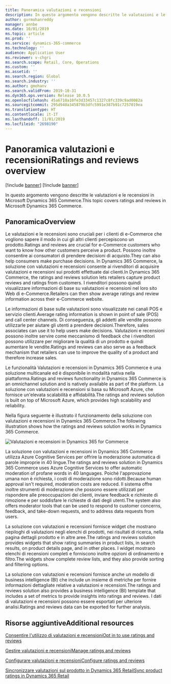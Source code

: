 ```yaml
---
title: Panoramica valutazioni e recensioni
description: In questo argomento vengono descritte le valutazioni e le recensioni in Microsoft Dynamics 365 Commerce.
author: gvrmohanreddy
manager: annbe
ms.date: 10/01/2019
ms.topic: article
ms.prod: ''
ms.service: dynamics-365-commerce
ms.technology: ''
audience: Application User
ms.reviewer: v-chgri
ms.search.scope: Retail, Core, Operations
ms.custom: ''
ms.assetid: ''
ms.search.region: Global
ms.search.industry: ''
ms.author: gmohanv
ms.search.validFrom: 2019-10-31
ms.dyn365.ops.version: Release 10.0.5
ms.openlocfilehash: 45a6710a10fe3d33457c1327c8fc339c9ad0082a
ms.sourcegitcommit: 295d940a345879b3dfc5991e387b91c7257019ea
ms.translationtype: HT
ms.contentlocale: it-IT
ms.lasthandoff: 11/01/2019
ms.locfileid: "2698190"
---
```

# <a name="ratings-and-reviews-overview"></a><span data-ttu-id="66644-103">Panoramica valutazioni e recensioni</span><span class="sxs-lookup"><span data-stu-id="66644-103">Ratings and reviews overview</span></span>

[!include [banner](includes/preview-banner.md)]
[!include [banner](includes/banner.md)]

<span data-ttu-id="66644-104">In questo argomento vengono descritte le valutazioni e le recensioni in Microsoft Dynamics 365 Commerce.</span><span class="sxs-lookup"><span data-stu-id="66644-104">This topic covers ratings and reviews in Microsoft Dynamics 365 Commerce.</span></span>

## <a name="overview"></a><span data-ttu-id="66644-105">Panoramica</span><span class="sxs-lookup"><span data-stu-id="66644-105">Overview</span></span>

<span data-ttu-id="66644-106">Le valutazioni e le recensioni sono cruciali per i clienti di e-Commerce che vogliono sapere il modo in cui gli altri clienti percepiscono un prodotto.</span><span class="sxs-lookup"><span data-stu-id="66644-106">Ratings and reviews are crucial for e-Commerce customers who want to know how other customers perceive a product.</span></span> <span data-ttu-id="66644-107">Possono inoltre consentire ai consumatori di prendere decisioni di acquisto.</span><span class="sxs-lookup"><span data-stu-id="66644-107">They can also help consumers make purchase decisions.</span></span> <span data-ttu-id="66644-108">In Dynamics 365 Commerce, la soluzione con valutazioni e recensioni consente ai rivenditori di acquisire valutazioni e recensioni sui prodotti effettuate dai clienti.</span><span class="sxs-lookup"><span data-stu-id="66644-108">In Dynamics 365 Commerce, the ratings and reviews solution lets retailers capture product reviews and ratings from customers.</span></span> <span data-ttu-id="66644-109">I rivenditori possono quindi visualizzare informazioni di base su valutazioni e recensioni nel loro sito Web di e-Commerce.</span><span class="sxs-lookup"><span data-stu-id="66644-109">Retailers can then show average ratings and review information across their e-Commerce website.</span></span>

<span data-ttu-id="66644-110">Le informazioni di base sulle valutazioni sono visualizzate nei canali POS e servizio clienti.</span><span class="sxs-lookup"><span data-stu-id="66644-110">Average rating information is shown in point of sale (POS) and call center channels.</span></span> <span data-ttu-id="66644-111">Di conseguenza, gli addetti alle vendite possono utilizzarle per aiutare gli utenti a prendere decisioni.</span><span class="sxs-lookup"><span data-stu-id="66644-111">Therefore, sales associates can use it to help users make decisions.</span></span> <span data-ttu-id="66644-112">Valutazioni e recensioni possono inoltre servire come meccanismo di feedback che i rivenditori possono utilizzare per migliorare la qualità di un prodotto e quindi aumentare le vendite.</span><span class="sxs-lookup"><span data-stu-id="66644-112">Ratings and reviews can also serve as a feedback mechanism that retailers can use to improve the quality of a product and therefore increase sales.</span></span>

<span data-ttu-id="66644-113">Le funzionalità Valutazioni e recensioni in Dynamics 365 Commerce è una soluzione multicanale ed è disponibile in modalità nativa nella piattaforma.</span><span class="sxs-lookup"><span data-stu-id="66644-113">Ratings and reviews functionality in Dynamics 365 Commerce is an omnichannel solution and is natively available as part of the platform.</span></span> <span data-ttu-id="66644-114">La soluzione con valutazioni e recensioni si basa su Microsoft Azure, che fornisce un'elevata scalabilità e affidabilità.</span><span class="sxs-lookup"><span data-stu-id="66644-114">The ratings and reviews solution is built on top of Microsoft Azure, which provides high scalability and reliability.</span></span>

<span data-ttu-id="66644-115">Nella figura seguente è illustrato il funzionamento della soluzione con valutazioni e recensioni in Dynamics 365 Commerce.</span><span class="sxs-lookup"><span data-stu-id="66644-115">The following illustration shows how the ratings and reviews solution works in Dynamics 365 Commerce.</span></span>

![Valutazioni e recensioni in Dynamics 365 for Commerce](media/Dynamics-365-Commerce-Ratings-and-Reviews-Overview.jpg)

<span data-ttu-id="66644-117">La soluzione con valutazioni e recensioni in Dynamics 365 Commerce utilizza Azure Cognitive Services per offrire la moderazione automatica di parole improprie in 40 lingue.</span><span class="sxs-lookup"><span data-stu-id="66644-117">The ratings and reviews solution in Dynamics 365 Commerce uses Azure Cognitive Services to offer automatic moderation of profane words in 40 languages.</span></span> <span data-ttu-id="66644-118">Poiché l'approvazione umana non è richiesta, i costi di moderazione sono ridotti.</span><span class="sxs-lookup"><span data-stu-id="66644-118">Because human approval isn't required, moderation costs are reduced.</span></span> <span data-ttu-id="66644-119">Il sistema offre inoltre strumenti di moderazione che possono essere utilizzati per rispondere alle preoccupazioni dei clienti, inviare feedback e richieste di rimozione e per soddisfare le richieste di dati degli utenti.</span><span class="sxs-lookup"><span data-stu-id="66644-119">The system also offers moderator tools that can be used to respond to customer concerns, feedback, and take-down requests, and to address data requests from users.</span></span>

<span data-ttu-id="66644-120">La soluzione con valutazioni e recensioni fornisce widget che mostrano riepiloghi di valutazioni negli elenchi di prodotti, nei risultati di ricerca, nella pagina dettagli prodotto e in altre aree.</span><span class="sxs-lookup"><span data-stu-id="66644-120">The ratings and reviews solution provides widgets that show rating summaries in product lists, in search results, on product details page, and in other places.</span></span> <span data-ttu-id="66644-121">I widget mostrano elenchi di recensioni completi e forniscono inoltre opzioni di ordinamento e filtro.</span><span class="sxs-lookup"><span data-stu-id="66644-121">The widgets show complete review lists, and they also provide sorting and filtering options.</span></span>

<span data-ttu-id="66644-122">La soluzione con valutazioni e recensioni fornisce anche un modello di business intelligence (BI) che include un insieme di metriche per fornire informazioni dettagliate relative a valutazioni e recensioni.</span><span class="sxs-lookup"><span data-stu-id="66644-122">The ratings and reviews solution also provides a business intelligence (BI) template that includes a set of metrics to provide insights into ratings and reviews.</span></span> <span data-ttu-id="66644-123">I dati di valutazioni e recensioni possono essere esportati per ulteriore analisi.</span><span class="sxs-lookup"><span data-stu-id="66644-123">Ratings and reviews data can be exported for further analysis.</span></span>

## <a name="additional-resources"></a><span data-ttu-id="66644-124">Risorse aggiuntive</span><span class="sxs-lookup"><span data-stu-id="66644-124">Additional resources</span></span>

[<span data-ttu-id="66644-125">Consentire l'utilizzo di valutazioni e recensioni</span><span class="sxs-lookup"><span data-stu-id="66644-125">Opt in to use ratings and reviews</span></span>](opt-in-ratings-reviews.md)

[<span data-ttu-id="66644-126">Gestire valutazioni e recensioni</span><span class="sxs-lookup"><span data-stu-id="66644-126">Manage ratings and reviews</span></span>](manage-reviews.md)

[<span data-ttu-id="66644-127">Configurare valutazioni e recensioni</span><span class="sxs-lookup"><span data-stu-id="66644-127">Configure ratings and reviews</span></span>](configure-ratings-reviews.md)

[<span data-ttu-id="66644-128">Sincronizzare valutazioni sul prodotto in Dynamics 365 Retail</span><span class="sxs-lookup"><span data-stu-id="66644-128">Sync product ratings in Dynamics 365 Retail</span></span>](sync-product-ratings.md)
